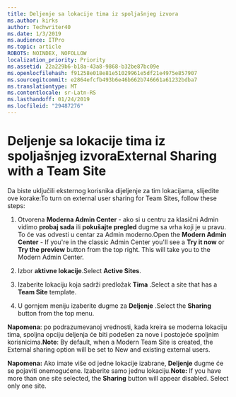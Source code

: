 ```yaml
---
title: Deljenje sa lokacije tima iz spoljašnjeg izvora
ms.author: kirks
author: Techwriter40
ms.date: 1/3/2019
ms.audience: ITPro
ms.topic: article
ROBOTS: NOINDEX, NOFOLLOW
localization_priority: Priority
ms.assetid: 22a229b6-b18a-43a8-9868-b32be87bc09e
ms.openlocfilehash: f91258e018e81e51029961e5df21e4975e857907
ms.sourcegitcommit: e2864efcfb493b6e46b662b746661a61232bdba7
ms.translationtype: MT
ms.contentlocale: sr-Latn-RS
ms.lasthandoff: 01/24/2019
ms.locfileid: "29487276"
---
```

# <a name="external-sharing-with-a-team-site"></a><span data-ttu-id="d5c45-102">Deljenje sa lokacije tima iz spoljašnjeg izvora</span><span class="sxs-lookup"><span data-stu-id="d5c45-102">External Sharing with a Team Site</span></span>

<span data-ttu-id="d5c45-103">Da biste uključili eksternog korisnika dijeljenje za tim lokacijama, slijedite ove korake:</span><span class="sxs-lookup"><span data-stu-id="d5c45-103">To turn on external user sharing for Team Sites, follow these steps:</span></span> 
  
1. <span data-ttu-id="d5c45-p101">Otvorena **Moderna Admin Center** - ako si u centru za klasični Admin vidimo **probaj sada** ili **pokušajte pregled** dugme sa vrha koji je u pravu. To će vas odvesti u centar za Admin moderno.</span><span class="sxs-lookup"><span data-stu-id="d5c45-p101">Open the **Modern Admin Center** - If you're in the classic Admin Center you'll see a **Try it now** or **Try the preview** button from the top right. This will take you to the Modern Admin Center.</span></span> 
  
2. <span data-ttu-id="d5c45-106">Izbor **aktivne lokacije**.</span><span class="sxs-lookup"><span data-stu-id="d5c45-106">Select **Active Sites**.</span></span> 
  
3. <span data-ttu-id="d5c45-107">Izaberite lokaciju koja sadrži predložak **Tima** .</span><span class="sxs-lookup"><span data-stu-id="d5c45-107">Select a site that has a **Team Site** template.</span></span> 
  
4. <span data-ttu-id="d5c45-108">U gornjem meniju izaberite dugme za **Deljenje** .</span><span class="sxs-lookup"><span data-stu-id="d5c45-108">Select the **Sharing** button from the top menu.</span></span> 
  
 <span data-ttu-id="d5c45-109">**Napomena**: po podrazumevanoj vrednosti, kada kreira se moderna lokaciju tima, spoljna opciju deljenja će biti podešen za nove i postojeće spoljnim korisnicima.</span><span class="sxs-lookup"><span data-stu-id="d5c45-109">**Note**: By default, when a Modern Team Site is created, the External sharing option will be set to New and existing external users.</span></span> 
  
 <span data-ttu-id="d5c45-p102">**Napomena:** Ako imate više od jedne lokacije izabrane, **Deljenje** dugme će se pojaviti onemogućene. Izaberite samo jednu lokaciju.</span><span class="sxs-lookup"><span data-stu-id="d5c45-p102">**Note:** If you have more than one site selected, the **Sharing** button will appear disabled. Select only one site.</span></span> 
  

